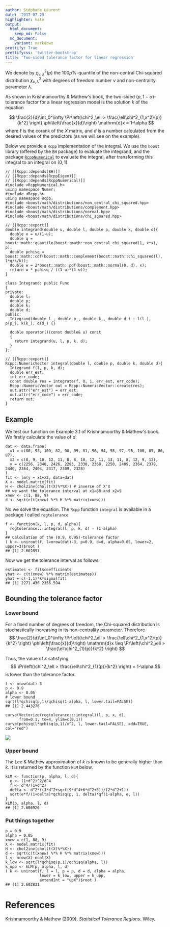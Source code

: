 ```yaml
---
author: Stéphane Laurent
date: '2017-07-23'
highlighter: kate
output:
  html_document:
    keep_md: False
  md_document:
    variant: markdown
prettify: True
prettifycss: 'twitter-bootstrap'
title: 'Two-sided tolerance factor for linear regression'
---
```


We denote by $\chi^2_{\nu, \lambda}(p)$ the $100p\%$-quantile of the
non-central Chi-squared distribution $\chi^2_{\nu, \lambda}$ with
degrees of freedom number $\nu$ and non-centrality parameter $\lambda$.

As shown in Krishnamoorthy & Mathew's book, the two-sided
$(p, 1-\alpha)$-tolerance factor for a linear regression model is the
solution $k$ of the equation

$$
\frac{2}{d}\int_0^\infty \Pr\left(\chi^2_\ell > \frac{\ell\chi^2_{1,x^2}(p)}{k^2} \right) \phi\left(\frac{x}{d}\right) \mathrm{d}x
= 1-\alpha
$$ where $\ell$ is the corank of the $X$ matrix, and $d$ is a number
calculated from the desired values of the predictors (as we will see on
the example).

Below we provide a `Rcpp` implementation of the integral. We use the
`boost` library (offered by the `BH` package) to evaluate the integrand,
and the package
[`RcppNumerical`](https://github.com/yixuan/RcppNumerical) to evaluate
the integral, after transforming this integral to an integral on
$(0,1)$.

``` {.cpp}
// [[Rcpp::depends(BH)]]
// [[Rcpp::depends(RcppEigen)]]
// [[Rcpp::depends(RcppNumerical)]]
#include <RcppNumerical.h>
using namespace Numer;
#include <Rcpp.h>
using namespace Rcpp;
#include <boost/math/distributions/non_central_chi_squared.hpp>
#include <boost/math/distributions/complement.hpp>
#include <boost/math/distributions/normal.hpp>
#include <boost/math/distributions/chi_squared.hpp>

// [[Rcpp::export]]
double integrand(double u, double l, double p, double k, double d){
  double x = u/(1-u);
  double q = boost::math::quantile(boost::math::non_central_chi_squared(1, x*x), p);
  double pchisq = boost::math::cdf(boost::math::complement(boost::math::chi_squared(l), l*q/k/k));
  double w = 2*boost::math::pdf(boost::math::normal(0, d), x);
  return w * pchisq / ((1-u)*(1-u));
}

class Integrand: public Func
{
private:
  double l;
  double p;
  double k;
  double d;
public:
  Integrand(double l_, double p_, double k_, double d_) : l(l_), p(p_), k(k_), d(d_) {}
  
  double operator()(const double& u) const
  {
    return integrand(u, l, p, k, d);
  }
};

// [[Rcpp::export]]
Rcpp::NumericVector integral(double l, double p, double k, double d){
  Integrand f(l, p, k, d);
  double err_est;
  int err_code;
  const double res = integrate(f, 0, 1, err_est, err_code);
  Rcpp::NumericVector out = Rcpp::NumericVector::create(res);
  out.attr("err_est") = err_est;
  out.attr("err_code") = err_code;
  return out;
}
```

Example
-------

We test our function on Example 3.1 of Krishnamoorthy & Mathew's book.
We firstly calculate the value of $d$.

``` {.r}
dat <- data.frame(
  x1 = c(80, 93, 100, 82, 90, 99, 81, 96, 94, 93, 97, 95, 100, 85, 86, 87), 
  x2 = c(8, 9, 10, 12, 11, 8, 8, 10, 12, 11, 13, 11, 8, 12, 9, 12), 
  y = c(2256, 2340, 2426, 2293, 2330, 2368, 2250, 2409, 2364, 2379, 2440, 2364, 2404, 2317, 2309, 2328)
)
fit <- lm(y ~ x1+x2, data=dat)
X <- model.matrix(fit)
H <- chol2inv(chol(t(X)%*%X)) # inverse of X'X
## we want the tolerance interval at x1=88 and x2=9
xnew <- c(1, 88, 9)
d <- sqrt(c(t(xnew) %*% H %*% matrix(xnew)))
```

No we solve the equation. The `Rcpp` function `integral` is available in
a package I called `regtolerance`.

``` {.r}
f <- function(k, l, p, d, alpha){
  regtolerance:::integral(l, p, k, d) - (1-alpha)
}
## Calculation of the (0.9, 0.95)-tolerance factor
( k <- uniroot(f, l=nrow(dat)-3, p=0.9, d=d, alpha=0.05, lower=2, upper=3)$root )
## [1] 2.602851
```

Now we get the tolerance interval as follows:

``` {.r}
estimates <- fit$coefficients
yhat <- c(t(xnew) %*% matrix(estimates))
yhat + c(-1,1)*k*sigma(fit)
## [1] 2271.436 2356.594
```

Bounding the tolerance factor
-----------------------------

### Lower bound

For a fixed number of degrees of freedom, the Chi-squared distribution
is stochastically increasing in its non-centrality parameter. Therefore
$$
\frac{2}{d}\int_0^\infty \Pr\left(\chi^2_\ell > \frac{\ell\chi^2_{1,x^2}(p)}{k^2} \right) \phi\left(\frac{x}{d}\right) \mathrm{d}x 
\leq \Pr\left(\chi^2_\ell > \frac{\ell\chi^2_{1}(p)}{k^2} \right)
$$

Thus, the value of $k$ satisfying $$
\Pr\left(\chi^2_\ell > \frac{\ell\chi^2_{1}(p)}{k^2} \right) = 1-\alpha
$$ is lower than the tolerance factor.

``` {.r}
l <- nrow(dat)-3
p <- 0.9
alpha <- 0.05
# lower bound
sqrt(l*qchisq(p,1)/qchisq(1-alpha, l, lower.tail=FALSE))
## [1] 2.443276
```

``` {.r}
curve(Vectorize(regtolerance:::integral)(l, p, x, d), 
      from=0.1, to=4, ylim=c(0,1))
curve(pchisq(l*qchisq(p,1)/x^2, l, lower.tail=FALSE), add=TRUE, col="red")
```

![](ToleranceFactor_regression_files/figure-markdown/unnamed-chunk-5-1.png)

### Upper bound

The Lee & Mathew approximation of $k$ is known to be generally higher
than $k$. It is returned by the function `kLM` below.

``` {.r}
kLM <- function(p, alpha, l, d){
  e <- (1+d^2)^2/d^4
  f <- d^4/(1+d^2) 
  delta <- d^2*((3*d^2+sqrt(9*d^4+6*d^2+3))/(2*d^2+1))
  sqrt(e*f/(1+delta)*qchisq(p, 1, delta)*qf(1-alpha, e, l))
}
kLM(p, alpha, l, d)
## [1] 2.606926
```

### Put things together

``` {.r}
p = 0.9 
alpha = 0.05
xnew = c(1, 88, 9)
X <- model.matrix(fit)
H <- chol2inv(chol(t(X)%*%X)) 
d <- sqrt(c(t(xnew) %*% H %*% matrix(xnew)))
l <- nrow(X)-ncol(X)
k_low <- sqrt(l*qchisq(p,1)/qchisq(alpha, l))
k_upp <- kLM(p, alpha, l, d)
( k <- uniroot(f, l = l, p = p, d = d, alpha = alpha, 
               lower = k_low, upper = k_upp, 
               extendInt = "upX")$root )
## [1] 2.602831
```

References
==========

Krishnamoorthy & Mathew (2009). *Statistical Tolerance Regions*. Wiley.

